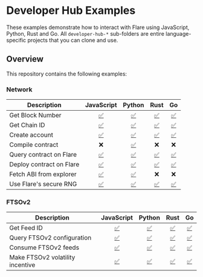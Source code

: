 # Developer Hub Examples

These examples demonstrate how to interact with Flare using JavaScript, Python, Rust and Go.
All `developer-hub-*` sub-folders are entire language-specific projects that you can clone and use.

## Overview

This repository contains the following examples:

### Network

| Description              |                          JavaScript                          |                       Python                        |                           Rust                            |                       Go                        |
| ------------------------ | :----------------------------------------------------------: | :-------------------------------------------------: | :-------------------------------------------------------: | :---------------------------------------------: |
| Get Block Number         |     [✅](developer-hub-javascript/block_number_flare.js)     |  [✅](developer-hub-python/block_number_flare.py)   |  [✅](developer-hub-rust/src/bin/block_number_flare.rs)   |  [✅](developer-hub-go/flare/block_number.go)   |
| Get Chain ID             |       [✅](developer-hub-javascript/chain_id_flare.js)       |    [✅](developer-hub-python/chain_id_flare.py)     |    [✅](developer-hub-rust/src/bin/chain_id_flare.rs)     |    [✅](developer-hub-go/flare/chain_id.go)     |
| Create account           |       [✅](developer-hub-javascript/create_account.js)       |    [✅](developer-hub-python/create_account.py)     |    [✅](developer-hub-rust/src/bin/create_account.rs)     |    [✅](developer-hub-go/create_account.go)     |
| Compile contract         |                              ❌                              |   [✅](developer-hub-python/compile_contract.py)    |                            ❌                             |                       ❌                        |
| Query contract on Flare  |      [✅](developer-hub-javascript/make_query_flare.js)      |   [✅](developer-hub-python/make_query_flare.py)    |   [✅](developer-hub-rust/src/bin/make_query_flare.rs)    |   [✅](developer-hub-go/flare/make_query.go)    |
| Deploy contract on Flare |   [✅](developer-hub-javascript/deploy_contract_flare.js)    | [✅](developer-hub-python/deploy_contract_flare.py) | [✅](developer-hub-rust/src/bin/deploy_contract_flare.rs) | [✅](developer-hub-go/flare/deploy_contract.go) |
| Fetch ABI from explorer  |      [✅](developer-hub-javascript/fetch_abi_flare.js)       |    [✅](developer-hub-python/fetch_abi_flare.py)    |                            ❌                             |                       ❌                        |
| Use Flare's secure RNG   | [✅](developer-hub-javascript/secure_random_coston2_web3.js) | [✅](developer-hub-python/secure_random_coston2.py) | [✅](developer-hub-rust/src/bin/secure_random_coston2.rs) | [✅](developer-hub-go/coston2/secure_random.go) |

### FTSOv2

| Description                      |                             JavaScript                              |                           Python                           |                               Rust                               |                           Go                           |
| -------------------------------- | :-----------------------------------------------------------------: | :--------------------------------------------------------: | :--------------------------------------------------------------: | :----------------------------------------------------: |
| Get Feed ID                      |            [✅](developer-hub-javascript/get_feed_id.js)            |         [✅](developer-hub-python/get_feed_id.py)          |         [✅](developer-hub-rust/src/bin/get_feed_id.rs)          |         [✅](developer-hub-go/get_feed_id.go)          |
| Query FTSOv2 configuration       |    [✅](developer-hub-javascript/ftsov2_config_coston2_web3.js)     |    [✅](developer-hub-python/ftsov2_config_coston2.py)     |    [✅](developer-hub-rust/src/bin/ftsov2_config_coston2.rs)     |    [✅](developer-hub-go/ftsov2_config_coston2.go)     |
| Consume FTSOv2 feeds             |   [✅](developer-hub-javascript/ftsov2_consumer_coston2_web3.js)    |   [✅](developer-hub-python/ftsov2_consumer_coston2.py)    |   [✅](developer-hub-rust/src/bin/ftsov2_consumer_coston2.rs)    |   [✅](developer-hub-go/ftsov2_consumer_coston2.go)    |
| Make FTSOv2 volatility incentive | [✅](developer-hub-javascript/volatility_incentive_coston2_web3.js) | [✅](developer-hub-python/volatility_incentive_coston2.py) | [✅](developer-hub-rust/src/bin/volatility_incentive_coston2.rs) | [✅](developer-hub-go/coston2/volatility_incentive.go) |
